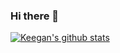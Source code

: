 ### Hi there 👋

[![Keegan's github stats](https://github-readme-stats.vercel.app/api?username=keeganosler)](https://github.com/anuraghazra/github-readme-stats)

<!--
**keeganosler/keeganosler** is a ✨ _special_ ✨ repository because its `README.md` (this file) appears on your GitHub profile.

Here are some ideas to get you started:

- 🔭 I’m currently working on ...
- 🌱 I’m currently learning ...
- 👯 I’m looking to collaborate on ...
- 🤔 I’m looking for help with ...
- 💬 Ask me about ...
- 📫 How to reach me: ...
- 😄 Pronouns: ...
- ⚡ Fun fact: ...
-->
